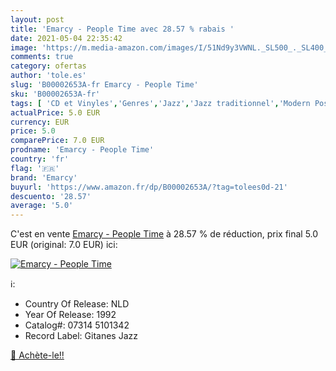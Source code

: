 ```yaml
---
layout: post
title: 'Emarcy - People Time avec 28.57 % rabais '
date: 2021-05-04 22:35:42
image: 'https://m.media-amazon.com/images/I/51Nd9y3VWNL._SL500_._SL400_.jpg'
comments: true
category: ofertas
author: 'tole.es'
slug: 'B00002653A-fr Emarcy - People Time'
sku: 'B00002653A-fr'
tags: [ 'CD et Vinyles','Genres','Jazz','Jazz traditionnel','Modern Post-Bebop','emarcy', ]
actualPrice: 5.0 EUR
currency: EUR
price: 5.0
comparePrice: 7.0 EUR
prodname: 'Emarcy - People Time'
country: 'fr'
flag: '🇫🇷'
brand: 'Emarcy'
buyurl: 'https://www.amazon.fr/dp/B00002653A/?tag=tolees0d-21'
descuento: '28.57'
average: '5.0'
---
```


C'est en vente [Emarcy - People Time](https://www.amazon.fr/dp/B00002653A/?tag=tolees0d-21)  à  28.57 % de réduction, prix final  5.0 EUR (original: 7.0 EUR) ici:

[![Emarcy - People Time](https://m.media-amazon.com/images/I/51Nd9y3VWNL._SL500_._SL400_.jpg)](https://www.amazon.fr/dp/B00002653A/?tag=tolees0d-21)

ℹ️:

- Country Of Release: NLD
- Year Of Release: 1992
- Catalog#: 07314 5101342
- Record Label: Gitanes Jazz

[🛒 Achète-le!!](https://www.amazon.fr/dp/B00002653A/?tag=tolees0d-21)

